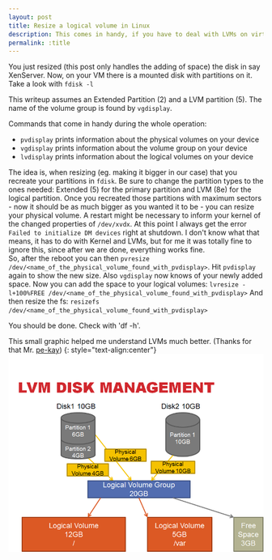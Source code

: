 ```yaml
---
layout: post
title: Resize a logical volume in Linux
description: This comes in handy, if you have to deal with LVMs on virtual machines.
permalink: :title
---
```


You just resized (this post only handles the adding of space) the disk in say XenServer. Now, on your VM there is a mounted disk with partitions on it.
Take a look with `fdisk -l`

This writeup assumes an Extended Partition (2) and a LVM partition (5). The name of the volume group is found by `vgdisplay`.

Commands that come in handy during the whole operation:
  * `pvdisplay` prints information about the physical volumes on your device
  * `vgdisplay` prints information about the volume group on your device
  * `lvdisplay` prints information about the logical volumes on your device

The idea is, when resizing (eg. making it bigger in our case) that you recreate your partitions in `fdisk`. Be sure to change the partition types to the ones needed: Extended (5) for the primary partition and LVM (8e) for the logical partition. Once you recreated those partitions with maximum sectors - now it should be as much bigger as you wanted it to be - you can resize your physical volume. A restart might be necessary to inform your kernel of the changed properties of `/dev/xvdx`. At this point I always get the error `Failed to initialize DM devices` right at shutdown. I don't know what that means, it has to do with Kernel and LVMs, but for me it was totally fine to ignore this, since after we are done, everything works fine.  
So, after the reboot you can then `pvresize /dev/<name_of_the_physical_volume_found_with_pvdisplay>`.
Hit `pvdisplay` again to show the new size. Also `vgdisplay` now knows of your newly added space.
Now you can add the space to your logical volumes:
`lvresize -l+100%FREE /dev/<name_of_the_physical_volume_found_with_pvdisplay>`
And then resize the fs: `resizefs /dev/<name_of_the_physical_volume_found_with_pvdisplay>`

You should be done. Check with 'df -h'.

This small graphic helped me understand LVMs much better.
(Thanks for that Mr. [pe-kay](https://pe-kay.blogspot.com/2013/04/linux-lvm-explained.html))
{: style="text-align:center"}
![Sensei](/assets/images/lvm_explained.png)
